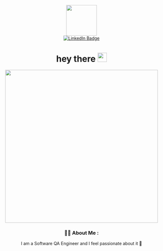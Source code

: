 <div id="header" align="center">
 <img src="https://media.giphy.com/media/v1.Y2lkPTc5MGI3NjExYmxpM2ZyYTh5Y2dzNXY1eXdram54eDhiZHlpZHBsNmZ3cGYwaXR0ZCZlcD12MV9pbnRlcm5hbF9naWZfYnlfaWQmY3Q9Zw/hFmIU5GQF18Aw/giphy.gif" width="100"/>

 <div id="badges">
     <a href=https://www.linkedin.com/in/sasha-akinsheva/>
  <img src="https://img.shields.io/badge/LinkedIn-blue?style=for-the-badge&logo=linkedin&logoColor=white" alt="LinkedIn Badge"/>
  </a>
  </div>

  <img src="https://komarev.com/ghpvc/?username=your-github-username&style=flat-square&color=blue" alt=""/>

  <h1>
  hey there
  <img src="https://media.giphy.com/media/hvRJCLFzcasrR4ia7z/giphy.gif" width="30px"/>
</h1>
<div id="header" align="center">
<img src="https://media.proglib.io/wp-uploads/2017/09/qa-2-min.png"width="500"/>
</div>

### :woman_technologist: About Me :
I am a Software QA Engineer and I feel passionate about it :star_struck:
